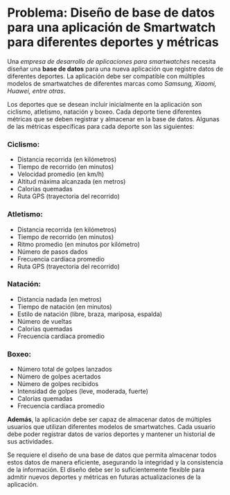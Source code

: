 # Problema: Diseño de base de datos para una aplicación de Smartwatch para diferentes deportes y métricas

Una *empresa de desarrollo de aplicaciones para smartwatches* necesita diseñar una **base de datos** para una nueva aplicación que registre datos de diferentes deportes. La aplicación debe ser compatible con múltiples modelos de smartwatches de diferentes marcas como *Samsung, Xiaomi, Huawei, entre otras*.

Los deportes que se desean incluir inicialmente en la aplicación son ciclismo, atletismo, natación y boxeo. Cada deporte tiene diferentes métricas que se deben registrar y almacenar en la base de datos. Algunas de las métricas específicas para cada deporte son las siguientes:

### Ciclismo:

- Distancia recorrida (en kilómetros)
- Tiempo de recorrido (en minutos)
- Velocidad promedio (en km/h)
- Altitud máxima alcanzada (en metros)
- Calorías quemadas
- Ruta GPS (trayectoria del recorrido)

### Atletismo:

- Distancia recorrida (en kilómetros)
- Tiempo de recorrido (en minutos)
- Ritmo promedio (en minutos por kilómetro)
- Número de pasos dados
- Frecuencia cardíaca promedio
- Ruta GPS (trayectoria del recorrido)

### Natación:

- Distancia nadada (en metros)
- Tiempo de natación (en minutos)
- Estilo de natación (libre, braza, mariposa, espalda)
- Número de vueltas
- Calorías quemadas
- Frecuencia cardíaca promedio

### Boxeo:

- Número total de golpes lanzados
- Número de golpes acertados
- Número de golpes recibidos
- Intensidad de golpes (leve, moderada, fuerte)
- Calorías quemadas
- Frecuencia cardíaca promedio


**Además**, la aplicación debe ser capaz de almacenar datos de múltiples usuarios que utilizan diferentes modelos de smartwatches. Cada usuario debe poder registrar datos de varios deportes y mantener un historial de sus actividades.

Se requiere el diseño de una base de datos que permita almacenar todos estos datos de manera eficiente, asegurando la integridad y la consistencia de la información. El diseño debe ser lo suficientemente flexible para admitir nuevos deportes y métricas en futuras actualizaciones de la aplicación.